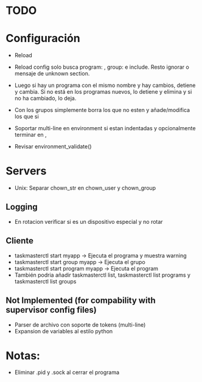 # TODO

# Configuración

- Reload

- Reload config solo busca program: , group: e include. Resto ignorar o mensaje de unknown section.
- Luego si hay un programa con el mismo nombre y hay cambios, detiene y cambia. Si no está en los programas nuevos, lo detiene y elimina y si no ha cambiado, lo deja.
- Con los grupos simplemente borra los que no esten y añade/modifica los que si

- Soportar multi-line en environment si estan indentadas y opcionalmente terminar en ,
- Revisar environment_validate()

# Servers

- Unix: Separar chown_str en chown_user y chown_group

## Logging

- En rotacion verificar si es un dispositivo especial y no rotar

## Cliente

- taskmasterctl start myapp → Ejecuta el programa y muestra warning
- taskmasterctl start group myapp → Ejecuta el grupo
- taskmasterctl start program myapp → Ejecuta el program
- También podria añadir taskmasterctl list, taskmasterctl list programs y taskmasterctl list groups

## Not Implemented (for compability with supervisor config files)

- Parser de archivo con soporte de tokens (multi-line)
- Expansion de variables al estilo python

# Notas:

- Eliminar .pid y .sock al cerrar el programa
